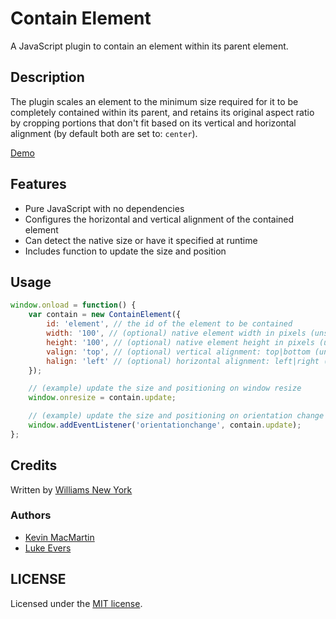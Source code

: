 # Contain Element

A JavaScript plugin to contain an element within its parent element.

## Description

The plugin scales an element to the minimum size required for it to be completely contained within its parent, and retains its original aspect ratio by cropping portions that don't fit based on its vertical and horizontal alignment (by default both are set to: `center`).

[Demo](http://williamsny.github.io/contain-element/)

## Features

* Pure JavaScript with no dependencies
* Configures the horizontal and vertical alignment of the contained element
* Can detect the native size or have it specified at runtime
* Includes function to update the size and position

## Usage

```javascript
window.onload = function() {
    var contain = new ContainElement({
        id: 'element', // the id of the element to be contained
        width: '100', // (optional) native element width in pixels (unset: detected element width)
        height: '100', // (optional) native element height in pixels (unset: detected element height)
        valign: 'top', // (optional) vertical alignment: top|bottom (unset: center)
        halign: 'left' // (optional) horizontal alignment: left|right (unset: center)
    });

    // (example) update the size and positioning on window resize
    window.onresize = contain.update;

    // (example) update the size and positioning on orientation change
    window.addEventListener('orientationchange', contain.update);
};
```

## Credits

Written by [Williams New York](http://williamsnewyork.com)

### Authors

* [Kevin MacMartin](https://github.com/prurigro/)
* [Luke Evers](https://github.com/lukevers/)

## LICENSE

Licensed under the [MIT license](http://opensource.org/licenses/MIT).

